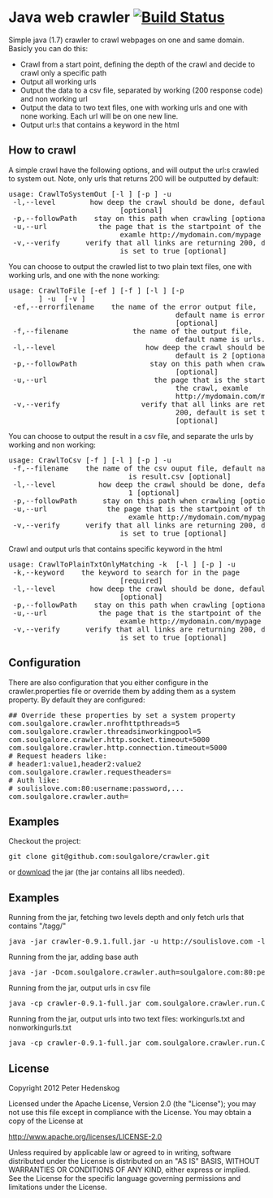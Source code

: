 # Java web crawler [![Build Status](https://secure.travis-ci.org/soulgalore/crawler.png?branch=master)](http://travis-ci.org/soulgalore/crawler)

Simple java (1.7) crawler to crawl webpages on one and same domain. Basicly you can do this:
<ul>
<li>Crawl from a start point, defining the depth of the crawl and decide to crawl only a specific path</li>
<li>Output all working urls</li>
<li>Output the data to a csv file, separated by working (200 response code) and non working url</li>
<li>Output the data to two text files, one with working urls and one with none working. Each url will be on one new line.</li>
<li>Output url:s that contains a keyword in the html</li>
</ul>


## How to crawl

A simple crawl have the following options, and will output the url:s crawled to system out. Note, only urls that returns 200 will be outputted by default:
<pre>
usage: CrawlToSystemOut [-l <LEVEL>] [-p <PATH>] -u <URL>
 -l,--level <LEVEL>       how deep the crawl should be done, default is 1
                          [optional]
 -p,--followPath <PATH>   stay on this path when crawling [optional]
 -u,--url <URL>           the page that is the startpoint of the crawl,
                          examle http://mydomain.com/mypage
 -v,--verify <VERIFY>     verify that all links are returning 200, default
                          is set to true [optional]                          
</pre>


You can choose to output the crawled list to two plain text files, one with working urls, and one with the none working:
<pre>
usage: CrawlToFile [-ef <ERRORFILENAME>] [-f <FILENAME>] [-l <LEVEL>] [-p
       <PATH>] -u <URL> [-v <VERIFY>]
 -ef,--errorfilename <ERRORFILENAME>   the name of the error output file,
                                       default name is errorurls.txt
                                       [optional]
 -f,--filename <FILENAME>              the name of the output file,
                                       default name is urls.txt [optional]
 -l,--level <LEVEL>                    how deep the crawl should be done,
                                       default is 2 [optional]
 -p,--followPath <PATH>                stay on this path when crawling
                                       [optional]
 -u,--url <URL>                        the page that is the startpoint of
                                       the crawl, examle
                                       http://mydomain.com/mypage
 -v,--verify <VERIFY>                  verify that all links are returning
                                       200, default is set to true
                                       [optional]
</pre>


You can choose to output the result in a csv file, and separate the urls by working and non working:
<pre>
usage: CrawlToCsv [-f <FILENAME>] [-l <LEVEL>] [-p <PATH>] -u <URL>
 -f,--filename <FILENAME>   the name of the csv ouput file, default name
                            is result.csv [optional]
 -l,--level <LEVEL>         how deep the crawl should be done, default is
                            1 [optional]
 -p,--followPath <PATH>     stay on this path when crawling [optional]
 -u,--url <URL>             the page that is the startpoint of the crawl,
                            examle http://mydomain.com/mypage
 -v,--verify <VERIFY>     verify that all links are returning 200, default
                          is set to true [optional]
</pre>

Crawl and output urls that contains specific keyword in the html
<pre>
usage: CrawlToPlainTxtOnlyMatching -k <KEYWORD> [-l <LEVEL>] [-p <PATH>] -u <URL>
 -k,--keyword <KEYWORD>   the keyword to search for in the page
                          [required]
 -l,--level <LEVEL>       how deep the crawl should be done, default is 1
                          [optional]
 -p,--followPath <PATH>   stay on this path when crawling [optional]
 -u,--url <URL>           the page that is the startpoint of the crawl,
                          examle http://mydomain.com/mypage
 -v,--verify <VERIFY>     verify that all links are returning 200, default
                          is set to true [optional]
</pre>


## Configuration
There are also configuration that you either configure in the crawler.properties file or override them by adding them as a system property. By default they are configured:
<pre>
## Override these properties by set a system property
com.soulgalore.crawler.nrofhttpthreads=5
com.soulgalore.crawler.threadsinworkingpool=5
com.soulgalore.crawler.http.socket.timeout=5000
com.soulgalore.crawler.http.connection.timeout=5000
# Request headers like:
# header1:value1,header2:value2
com.soulgalore.crawler.requestheaders=
# Auth like:
# soulislove.com:80:username:password,...
com.soulgalore.crawler.auth=
</pre>

## Examples

Checkout the project:
<pre>git clone git@github.com:soulgalore/crawler.git</pre>

or <a href="http://github.com/downloads/soulgalore/crawler/crawler-0.9-full.jar">download</a> the jar (the jar contains all libs needed).


## Examples

Running from the jar, fetching two levels depth and only fetch urls that contains "/tagg/"
<pre>
java -jar crawler-0.9.1.full.jar -u http://soulislove.com -l 2 -p /tagg/
</pre>

Running from the jar, adding base auth
<pre>
java -jar -Dcom.soulgalore.crawler.auth=soulgalore.com:80:peter:secret crawler-0.9.1-full.jar -u http://soulislove.com
</pre>

Running from the jar, output urls in csv file
<pre>
java -cp crawler-0.9.1-full.jar com.soulgalore.crawler.run.CrawlToCsv -u http://soulislove.com
</pre>

Running from the jar, output urls into two text files: workingurls.txt and nonworkingurls.txt
<pre>
java -cp crawler-0.9.1-full.jar com.soulgalore.crawler.run.CrawlToFile -u http://soulislove.com -f workingurls.txt -ef nonworkingurls.txt
</pre>


## License

Copyright 2012 Peter Hedenskog

Licensed under the Apache License, Version 2.0 (the "License");
you may not use this file except in compliance with the License.
You may obtain a copy of the License at

   http://www.apache.org/licenses/LICENSE-2.0

Unless required by applicable law or agreed to in writing, software
distributed under the License is distributed on an "AS IS" BASIS,
WITHOUT WARRANTIES OR CONDITIONS OF ANY KIND, either express or implied.
See the License for the specific language governing permissions and
limitations under the License.
